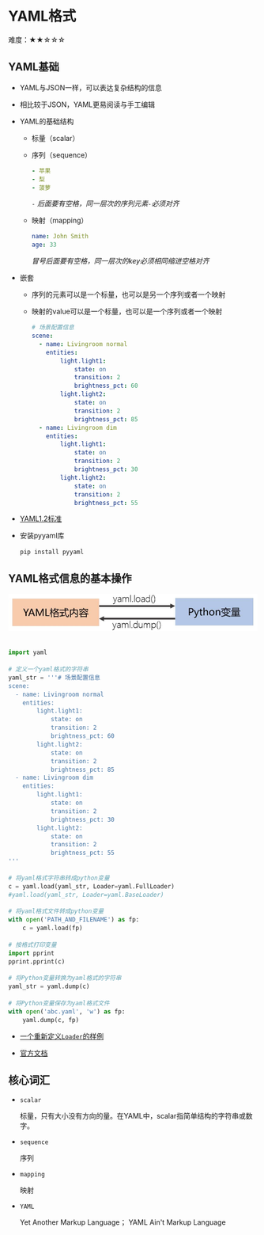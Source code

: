 # YAML格式

难度：★★☆☆☆

## YAML基础

- YAML与JSON一样，可以表达复杂结构的信息
- 相比较于JSON，YAML更易阅读与手工编辑
- YAML的基础结构
    + 标量（scalar）
    + 序列（sequence）

        ```yaml
        - 苹果
        - 梨
        - 菠萝
        ```

        *`-` 后面要有空格，同一层次的序列元素`-`必须对齐*

    + 映射（mapping）

        ```yaml
        name: John Smith
        age: 33
        ```

        *冒号后面要有空格，同一层次的key必须相同缩进空格对齐*

- 嵌套
    + 序列的元素可以是一个标量，也可以是另一个序列或者一个映射
    + 映射的value可以是一个标量，也可以是一个序列或者一个映射

        ```yaml
        # 场景配置信息
        scene:
          - name: Livingroom normal
            entities:
                light.light1:
                    state: on
                    transition: 2
                    brightness_pct: 60
                light.light2:
                    state: on
                    transition: 2
                    brightness_pct: 85
          - name: Livingroom dim
            entities:
                light.light1:
                    state: on
                    transition: 2
                    brightness_pct: 30
                light.light2:
                    state: on
                    transition: 2
                    brightness_pct: 55
        ```

- [YAML1.2标准](https://yaml.org/spec/1.2/spec.html)

- 安装pyyaml库

  `pip install pyyaml`

## YAML格式信息的基本操作

  ![YAML](images/yaml.JPG)

  ```python

  import yaml
  
  # 定义一个yaml格式的字符串
  yaml_str = '''# 场景配置信息
  scene:
    - name: Livingroom normal
      entities:
          light.light1:
              state: on
              transition: 2
              brightness_pct: 60
          light.light2:
              state: on
              transition: 2
              brightness_pct: 85
    - name: Livingroom dim
      entities:
          light.light1:
              state: on
              transition: 2
              brightness_pct: 30
          light.light2:
              state: on
              transition: 2
              brightness_pct: 55
  '''
  
  # 将yaml格式字符串转成python变量
  c = yaml.load(yaml_str, Loader=yaml.FullLoader)
  #yaml.load(yaml_str, Loader=yaml.BaseLoader)
  
  # 将yaml格式文件转成python变量
  with open('PATH_AND_FILENAME') as fp:
      c = yaml.load(fp)
  
  # 按格式打印变量
  import pprint
  pprint.pprint(c)
  
  # 将Python变量转换为yaml格式的字符串
  yaml_str = yaml.dump(c)
  
  # 将Python变量保存为yaml格式文件
  with open('abc.yaml', 'w') as fp:
      yaml.dump(c, fp)
  
  ```

- [一个重新定义`Loader`的样例](https://github.com/home-assistant/home-assistant/blob/dev/homeassistant/util/yaml/loader.py#L62)

- [官方文档](https://pyyaml.org/wiki/PyYAMLDocumentation)


## 核心词汇

- `scalar`

  标量，只有大小没有方向的量。在YAML中，scalar指简单结构的字符串或数字。

- `sequence`

  序列

- `mapping`

  映射

- `YAML`

  Yet Another Markup Language； YAML Ain't Markup Language
